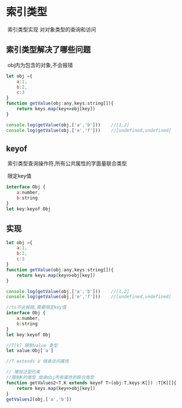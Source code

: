 # 索引类型

​	索引类型实现 对对象类型的查询和访问

## 索引类型解决了哪些问题

​		obj内为包含的对象,不会报错

```js
let obj ={
    a:1,
    b:2,
    c:3
}
function getValue(obj:any,keys:string[]){
    return keys.map(key=>obj[key])
}

console.log(getValue(obj,['a','b']))    //[1,2]
console.log(getValue(obj,['e','f']))    //[undefined,undefined]
```



## keyof

​		索引类型查询操作符,所有公共属性的字面量联合类型

​		限定key值

```js
interface Obj {
    a:number,
    b:string
}
let key:keyof Obj
```

## 实现

```js
let obj ={
    a:1,
    b:2,
    c:3
}
function getValue(obj:any,keys:string[]){
    return keys.map(key=>obj[key])
}

console.log(getValue(obj,['a','b']))    //[1,2]
console.log(getValue(obj,['e','f']))    //[undefined,undefined]

//ts不会报错,需要限定key值
interface Obj {
    a:number,
    b:string
}
let key:keyof Obj

//T[k] 限制value 类型
let value:Obj['a']

//T extends U 继承访问属性

// 增加泛型约束
//限制K的类型 继承obj所有属性的联合类型
function getValues2<T,K extends keyof T>(obj:T,keys:K[]) :T[K][]{
    return keys.map(key=>obj[key])
}
getValues2(obj,['a','b'])
```

